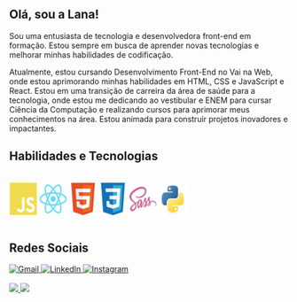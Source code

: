 ## Olá, sou a Lana!

<p>Sou uma entusiasta de tecnologia e desenvolvedora front-end em formação. Estou sempre em busca de aprender novas tecnologias e melhorar minhas habilidades de codificação.</p>
<p>Atualmente, estou cursando Desenvolvimento Front-End no Vai na Web, onde estou aprimorando minhas habilidades em HTML, CSS e JavaScript e React. Estou em uma transição de carreira da área de saúde para a tecnologia, onde estou me dedicando ao vestibular e ENEM para cursar Ciência da Computação e realizando cursos para aprimorar meus conhecimentos na área. Estou animada para construir projetos inovadores e impactantes.</p>

<h2>Habilidades e Tecnologias</h2>
<div style="display: inline_block"><br>
  <img align="center" alt="Rafa-Js" height="60" width="50" src="https://raw.githubusercontent.com/devicons/devicon/master/icons/javascript/javascript-plain.svg">
  <img align="center" alt="Rafa-React" height="60" width="50" src="https://raw.githubusercontent.com/devicons/devicon/master/icons/react/react-original.svg">
  <img align="center" alt="Rafa-HTML" height="60" width="50" src="https://raw.githubusercontent.com/devicons/devicon/master/icons/html5/html5-original.svg">
  <img align="center" alt="Rafa-CSS" height="60" width="50" src="https://raw.githubusercontent.com/devicons/devicon/master/icons/css3/css3-original.svg">
  <img align="center" alt="Rafa-Sass" height="60" width="50" src="https://raw.githubusercontent.com/devicons/devicon/master/icons/sass/sass-original.svg">
  <img align="center" alt="Rafa-Python" height="60" width="50" src="https://raw.githubusercontent.com/devicons/devicon/master/icons/python/python-original.svg">
</div>
<br>

<h2>Redes Sociais</h2>
<div>
    <a href="mailto:lanamartinsm@gmail.com">
    <img src="https://img.shields.io/badge/Gmail-D14836?style=for-the-badge&logo=gmail&logoColor=white" alt="Gmail">
  </a>
    <a href="https://www.linkedin.com/in/lanamartins/" target="_blank">
    <img src="https://img.shields.io/badge/LinkedIn-0077B5?style=for-the-badge&logo=linkedin&logoColor=white" alt="LinkedIn">
  </a>
  <a href="https://instagram.com/lanamartinsm" target="_blank">
    <img src="https://img.shields.io/badge/Instagram-E4405F?style=for-the-badge&logo=instagram&logoColor=white" alt="Instagram">
</div>
<br>
<div>
  <a href="https://github.com/lanamartins">
  <img height="180em" src="https://github-readme-stats.vercel.app/api?username=lanamartins&show_icons=true&theme=dracula">
  <img height="180em" src="https://github-readme-stats.vercel.app/api/top-langs/?username=lanamartins&layout=compact&theme=dracula">
</div>
